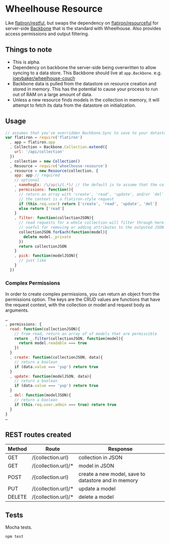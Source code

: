 Wheelhouse Resource
===================

Like [flatiron/restful](https://github.com/flatiron/restful), but swaps the dependency on [flatiron/resourceful](https://github.com/flatiron/resourceful) for server-side [Backbone](https://github.com/jashkenas/backbone) that is the standard with Wheelhouse. Also provides access permissions and output filtering.

## Things to note
* This is alpha.
* Dependency on backbone the server-side being overwritten to allow syncing to a data store. This Backbone should live at `app.Backbone`. e.g. [joeybaker/wheelhouse-couch](https://github.com/joeybaker/wheelhouse-couch)
* Backbone data is pulled from the datastore on resource creation and stored in memory. This has the potential to cause your process to run out of RAM on a large amount of data.
* Unless a new resource finds models in the collection in memory, it will attempt to fetch its data from the datastore on initialization.

## Usage

```js
// assumes that you've overridden Backbone.Sync to save to your datastore.
var flatiron = require('flatiron')
  , app = flatiron.app
  , Collection = Backbone.Collection.extend({
    url: '/api/collection'
  })
  , collection = new Collection()
  , Resource = require('wheelhouse-resource')
  , resource = new Resource(collection, {
    app: app // required
    // optional
    , nameRegEx: /\/api\/(.*)/ // the default is to assume that the collection's url is used to name collection, if your collection's name doesn't match the url, the first match of this regex will be used to pull the name from the url
    , permissions: function(){
      // return an array with 'create', 'read', 'update', and/or 'del'
      // the context is a flatiron-style request
      if (this.req.user) return ['create', 'read', 'update', 'del']
      else return ['read']
    }
    , filter: function(collectionJSON){
      // read requests for a whole collection will filter through here.
      // useful for removing or adding attributes to the outputed JSON
      collectionJSON.forEach(function(model){
        delete model._private
      })
      return collectionJSON
    }
    , pick: function(modelJSON){
      // just like
    }
  })


```

### Complex Permissions
In order to create complex permissions, you can return an object from the permissions option. The keys are the CRUD values are functions that have the request context, with the collection or model and request body as arguments.

```js
…
, permissions: {
  read: function(collectionJSON){
    // from read, return an array of of models that are permissible
    return _.filter(collectionJSON, function(model){
      return model.readable === true
    })
  }
  , create: function(collectionJSON, data){
    // return a boolean
    if (data.value === 'yup') return true
  }
  , update: function(modelJSON, data){
    // return a boolean
    if (data.value === 'yup') return true
  }
  , del: function(modelJSON){
    // return a boolean
    if (this.req.user.admin === true) return true
  }
}
…
```

## REST routes created

| Method  | Route                     | Response
|---------|---------------------------|---------------------------|
| GET     | /{collection.url}         | collection in JSON        |
| GET     | /{collection.url}/*       | model in JSON
| POST    | /{collection.url}         | create a new model, save to datastore and in memory
| PUT     | /{collection.url}/*       | update a model
| DELETE  | /{collection.url}/*       | delete a model

## Tests

Mocha tests.

```shell
npm test
```
